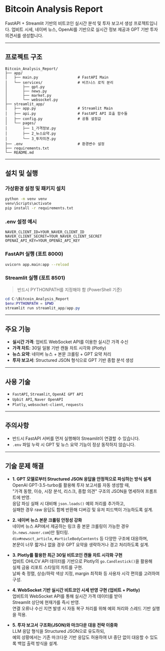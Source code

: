 # Bitcoin Analysis Report

FastAPI + Streamlit 기반의 비트코인 실시간 분석 및 투자 보고서 생성 프로젝트입니다.
업비트 시세, 네이버 뉴스, OpenAI를 기반으로 실시간 정보 제공과 GPT 기반 투자 의견서를 생성합니다.

---

## 프로젝트 구조

```
Bitcoin_Analysis_Report/
├── app/
│   ├── main.py                  # FastAPI Main
│   └── services/                # 비즈니스 로직 분리
│       ├── gpt.py
│       ├── news.py
│       ├── market.py
│       └── websocket.py
├── streamlit_app/
│   ├── app.py                   # Streamlit Main
│   ├── api.py                   # FastAPI API 호출 함수들
│   ├── config.py                # 공통 설정값
│   └── pages/
│       ├── 1_가격정보.py
│       ├── 2_뉴스요약.py
│       └── 3_투자의견.py
├── .env                         # 환경변수 설정
├── requirements.txt
└── README.md
```

---

## 설치 및 실행

### 가상환경 설정 및 패키지 설치

```bash
python -m venv venv
venv\Scripts\activate
pip install -r requirements.txt
```

### .env 설정 예시

```
NAVER_CLIENT_ID=YOUR_NAVER_CLIENT_ID
NAVER_CLIENT_SECRET=YOUR_NAVER_CLIENT_SECRET
OPENAI_API_KEY=YOUR_OPENAI_API_KEY
```

### FastAPI 실행 (포트 8000)

```bash
uvicorn app.main:app --reload
```

### Streamlit 실행 (포트 8501)

> 반드시 PYTHONPATH를 지정해야 함 (PowerShell 기준)

```powershell
cd C:\Bitcoin_Analysis_Report
$env:PYTHONPATH = $PWD
streamlit run streamlit_app/app.py
```

---

## 주요 기능

* **실시간 가격**: 업비트 WebSocket API를 이용한 실시간 가격 수신
* **가격 차트**: 30일 일봉 기반 캔들 차트 시각화 (Plotly)
* **뉴스 요약**: 네이버 뉴스 + 본문 크롤링 + GPT 요약 처리
* **투자 보고서**: Structured JSON 형식으로 GPT 기반 종합 분석 생성

---

## 사용 기술

* `FastAPI`, `Streamlit`, `OpenAI GPT API`
* `Upbit API`, `Naver OpenAPI`
* `Plotly`, `websocket-client`, `requests`

---

## 주의사항

* 반드시 FastAPI 서버를 먼저 실행해야 Streamlit이 연결할 수 있습니다.
* `.env` 파일 누락 시 GPT 및 뉴스 요약 기능이 정상 동작하지 않습니다.

---


## 기술 문제 해결

- **1. GPT 모델로부터 Structured JSON 응답을 안정적으로 파싱하는 방식 설계**  
  OpenAI GPT-3.5-turbo를 활용해 투자 보고서를 자동 생성할 때,  
  "가격 동향, 이슈, 시장 분석, 리스크, 종합 의견" 구조의 JSON을 명세하여 프롬프트에 반영.  
  응답 파싱 실패 시 대비해 `json.loads()` 예외 처리를 추가하고,  
  실패한 경우 raw 응답도 함께 반환해 디버깅 및 유저 피드백이 가능하도록 설계.

- **2. 네이버 뉴스 본문 크롤링 안정성 강화**  
  네이버 뉴스 API에서 제공하는 링크 중 본문 크롤링이 가능한 경우(`n.news.naver.com`)만 필터링.  
  `div#newsct_article`, `#articleBodyContents` 등 다양한 구조에 대응하며,  
  본문이 너무 짧거나 없을 경우 GPT 요약을 생략하거나 경고 처리하도록 설계.

- **3. Plotly를 활용한 최근 30일 비트코인 캔들 차트 시각화 구현**  
  업비트 OHLCV API 데이터를 기반으로 Plotly의 `go.Candlestick()`을 활용해  
  실제 금융 리포트 스타일의 차트를 구현.  
  날짜 축 정렬, 상승/하락 색상 지정, margin 최적화 등 사용자 시각 편의를 고려하여 구성.

- **4. WebSocket 기반 실시간 비트코인 시세 반영 구현 (업비트 + Plotly)**  
  업비트의 WebSocket API를 통해 실시간 가격 데이터를 받아  
  Streamlit 상단에 현재가를 즉시 반영.  
  연결 오류나 수신 지연 발생 시 자동 복구 처리를 위해 예외 처리와 스레드 기반 실행을 적용.

- **5. 투자 보고서 구조화(JSON)와 마크다운 대응 전략 이중화**  
  LLM 응답 형식을 Structured JSON으로 유도하되,  
  예외 상황에서는 기존 마크다운 기반 응답도 허용하여 UI 중단 없이 대응할 수 있도록 백업 출력 방식을 설계.
